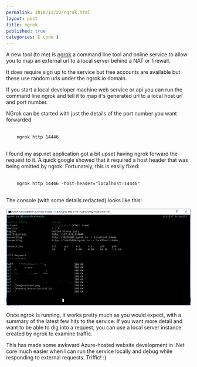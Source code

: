 ```yaml
---
permalink: 2018/11/22/ngrok.html
layout: post
title: ngrok
published: true
categories: [ code ]
---
```


A new tool (to me) is <a href="https://ngrok.com/">ngrok</a> a command line tool and 
online service to allow you to map an external url to a local server behind a NAT or firewall.

It does require sign up to the service but free accounts are available but these use random 
urls under the ngrok.io domain. 

If you start a local developer machine web service or api you can run the command line ngrok 
and tell it to map it's generated url to a local host url and port number. 

NGrok can be started with just the details of the port number you want forwarded. 

~~~
	
	ngrok http 14446
	
~~~

I found my asp.net application got a bit upset having ngrok forward the request to it. A quick google showed 
that it required a host header that was being omitted by ngrok. Fortunately, this is easily fixed:


~~~
	
	ngrok http 14446 -host-header="localhost:14446"
	
~~~


The console (with some details redacted) looks like this:

<img src="/img/posts/ngrok/ngrok-console.webp" alt="ngrok" class="u-max-full-width" />

Once ngrok is running, it works pretty much as you would expect, with a summary of the latest 
few hits to the service. If you want more detail and want to be able to dig into a request, you 
can use a local server instance created by ngrok to examine traffic. 

This has made some awkward Azure-hosted website development in .Net core much easier when I can run 
the service locally and debug while responding to external requests. Triffic! :)
